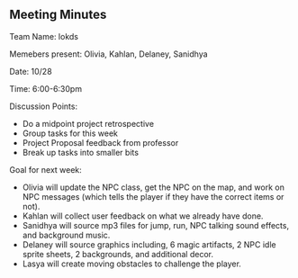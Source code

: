 ## Meeting Minutes

Team Name: lokds

Memebers present: Olivia, Kahlan, Delaney, Sanidhya

Date: 10/28

Time: 6:00-6:30pm

Discussion Points:
* Do a midpoint project retrospective
* Group tasks for this week
* Project Proposal feedback from professor
* Break up tasks into smaller bits

Goal for next week:
* Olivia will update the NPC class, get the NPC on the map, and work on NPC messages (which tells the player if they have the correct items or not).
* Kahlan will collect user feedback on what we already have done.
* Sanidhya will source mp3 files for jump, run, NPC talking sound effects, and background music.
* Delaney will source graphics including, 6 magic artifacts, 2 NPC idle sprite sheets, 2 backgrounds, and additional decor.
* Lasya will create moving obstacles to challenge the player.
